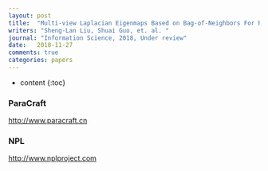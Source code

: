 ```yaml
---
layout: post
title:  "Multi-view Laplacian Eigenmaps Based on Bag-of-Neighbors For RGB-D Human Emotion Recognition. "
writers: "Sheng-Lan Liu, Shuai Guo, et. al. "
journal: "Information Science, 2018, Under review"
date:   2018-11-27
comments: true
categories: papers
---
```


* content
{:toc}

### ParaCraft
http://www.paracraft.cn

### NPL
http://www.nplproject.com
